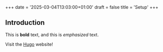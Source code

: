 +++
date = '2025-03-04T13:03:00+01:00'
draft = false
title = 'Setup'
+++
## Introduction

This is **bold** text, and this is *emphasized* text.

Visit the [Hugo](https://gohugo.io) website!
